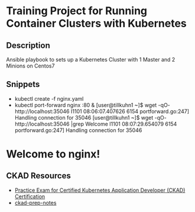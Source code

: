Training Project for Running Container Clusters with Kubernetes
===================================================================

## Description

Ansible playbook to sets up a Kubernetes Cluster with 1 Master and 2 Minions on Centos7

## Snippets

* kubectl create -f nginx.yaml
* kubectl port-forward nginx :80 &
 [user@tillkuhn1 ~]$ wget -qO- http://localhost:35046
 I1101 08:06:07.407626    6154 portforward.go:247] Handling connection for 35046
 [user@tillkuhn1 ~]$ wget -qO- http://localhost:35046 |grep Welcome
 I1101 08:07:29.654079    6154 portforward.go:247] Handling connection for 35046
 <title>Welcome to nginx!</title>
 <h1>Welcome to nginx!</h1>

## CKAD Resources

* [Practice Exam for Certified Kubernetes Application Developer (CKAD) Certification](https://matthewpalmer.net/kubernetes-app-developer/articles/ckad-practice-exam.html)
* [ckad-prep-notes](https://github.com/twajr/ckad-prep-notes)
